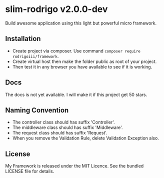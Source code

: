 # slim-rodrigo v2.0.0-dev

Build awesome application using this light but powerful micro framework.

## Installation
* Create project via composer. Use command `composer require rodrigoiii/framework`.
* Create virtual host then make the folder public as root of your project.
* Then test it in any browser you have available to see if it is working.

## Docs
The docs is not yet available. I will make it if this project get 50 stars.

## Naming Convention
* The controller class should has suffix 'Controller'.
* The middleware class should has suffix 'Middleware'.
* The request class should has suffix 'Request'.
* When you remove the Validation Rule, delete Validation Exception also.

## License
My Framework is released under the MIT Licence. See the bundled LICENSE file for details.
